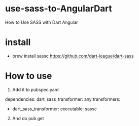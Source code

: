 # use-sass-to-AngularDart
How to Use SASS with Dart Angular
# install
- brew install sassc
https://github.com/dart-league/dart-sass

# How to use
1. Add it to pubspec.yaml

dependencies:
  dart_sass_transformer: any
transformers:
- dart_sass_transformer:
  executable: sassc
  
2. And do pub get
